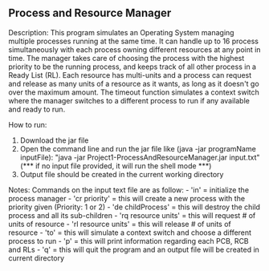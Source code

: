 Process and Resource Manager
-----------------------------

Description:
This program simulates an Operating System managing multiple processes running at the same time.
It can handle up to 16 process simultaneously with each process owning different resources at
any point in time. The manager takes care of choosing the process with the highest priority to
be the running process, and keeps track of all other process in a Ready List (RL). Each resource
has multi-units and a process can request and release as many units of a resource as it wants, as
long as it doesn't go over the maximum amount. The timeout function simulates a context switch
where the manager switches to a different process to run if any available and ready to run.

How to run:
1) Download the jar file
2) Open the command line and run the jar file like (java -jar programName inputFile):
        "java -jar Project1-ProcessAndResourceManager.jar input.txt"
        (*** if no input file provided, it will run the shell mode ***)
3) Output file should be created in the current working directory

Notes:
Commands on the input text file are as follow:
    - 'in' = initialize the process manager
    - 'cr priority' = this will create a new process with the priority given (Priority: 1 or 2)
    - 'de childProcess' = this will destroy the child process and all its sub-children
    - 'rq resource units' = this will request # of units of resource
    - 'rl resource units' = this will release # of units of resource
    - 'to' = this will simulate a context switch and choose a different process to run
    - 'p' = this will print information regarding each PCB, RCB and RLs
    - 'q' = this will quit the program and an output file will be created in current directory